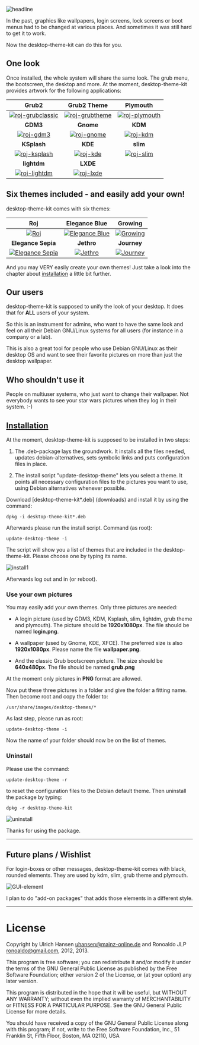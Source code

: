 ![headline](http://lazybrowndog.net/debian/desktop-theme-kit/screenshots/headline.png) 

In the past, graphics like wallpapers, login screens, lock screens or boot menus had to be changed at various places. And sometimes it was still hard to get it to work. 

Now the desktop-theme-kit can do this for you.


## One look

Once installed, the whole system will share the same look. The grub menu, the bootscreen, the desktop and more. At the moment, desktop-theme-kit provides artwork for the following applications: 

| **Grub2** | **Grub2 Theme** | **Plymouth** |
|:--------:|:--------:|:--------:|
|[![roj-grubclassic](http://lazybrowndog.net/debian/desktop-theme-kit/screenshots/roj-grubclassic-preview.png)](http://lazybrowndog.net/debian/desktop-theme-kit/screenshots/roj-grubclassic.png)|[![roj-grubtheme](http://lazybrowndog.net/debian/desktop-theme-kit/screenshots/roj-grubtheme-preview.png)](http://lazybrowndog.net/debian/desktop-theme-kit/screenshots/roj-grubtheme.png)|[![roj-plymouth](http://lazybrowndog.net/debian/desktop-theme-kit/screenshots/roj-plymouth-preview.png)](http://lazybrowndog.net/debian/desktop-theme-kit/screenshots/roj-plymouth.png)|
| **GDM3** | **Gnome** | **KDM** |
|[![roj-gdm3](http://lazybrowndog.net/debian/desktop-theme-kit/screenshots/roj-gdm3-preview.png)](http://lazybrowndog.net/debian/desktop-theme-kit/screenshots/roj-gdm3.png)|[![roj-gnome](http://lazybrowndog.net/debian/desktop-theme-kit/screenshots/roj-gnome-preview.png)](http://lazybrowndog.net/debian/desktop-theme-kit/screenshots/roj-gnome.png)|[![roj-kdm](http://lazybrowndog.net/debian/desktop-theme-kit/screenshots/roj-kdm-preview.png)](http://lazybrowndog.net/debian/desktop-theme-kit/screenshots/roj-kdm.png)|
| **KSplash** | **KDE** | **slim** |
|[![roj-ksplash](http://lazybrowndog.net/debian/desktop-theme-kit/screenshots/roj-ksplash-preview.png)](http://lazybrowndog.net/debian/desktop-theme-kit/screenshots/roj-ksplash.png)|[![roj-kde](http://lazybrowndog.net/debian/desktop-theme-kit/screenshots/roj-kde-preview.png)](http://lazybrowndog.net/debian/desktop-theme-kit/screenshots/roj-kde.png)|[![roj-slim](http://lazybrowndog.net/debian/desktop-theme-kit/screenshots/roj-slim-preview.png)](http://lazybrowndog.net/debian/desktop-theme-kit/screenshots/roj-slim.png)|
| **lightdm** | **LXDE** | |
|[![roj-lightdm](http://lazybrowndog.net/debian/desktop-theme-kit/screenshots/roj-lightdm-preview.png)](http://lazybrowndog.net/debian/desktop-theme-kit/screenshots/roj-lightdm.png)|[![roj-lxde](http://lazybrowndog.net/debian/desktop-theme-kit/screenshots/roj-lxde-preview.png)](http://lazybrowndog.net/debian/desktop-theme-kit/screenshots/roj-lxde.png)||


## Six themes included - and easily add your own!

desktop-theme-kit comes with six themes:

| **Roj** | **Elegance Blue** | **Growing** |
|:--------:|:--------:|:--------:|
|[![Roj](http://lazybrowndog.net/debian/desktop-theme-kit/screenshots/roj-gnome-preview.png)](http://lazybrowndog.net/debian/desktop-theme-kit/screenshots/roj-wallpaper.png) | [![Elegance Blue](http://lazybrowndog.net/debian/desktop-theme-kit/screenshots/elegance-blue-gnome-preview.png)](http://lazybrowndog.net/debian/desktop-theme-kit/screenshots/elegance-blue-wallpaper.png)|[![Growing](http://lazybrowndog.net/debian/desktop-theme-kit/screenshots/growing-gnome-preview.png)](http://lazybrowndog.net/debian/desktop-theme-kit/screenshots/growing-wallpaper.png)|
| **Elegance Sepia** | **Jethro** | **Journey** |
|[![Elegance Sepia](http://lazybrowndog.net/debian/desktop-theme-kit/screenshots/elegance-sepia-gnome-preview.png)](http://lazybrowndog.net/debian/desktop-theme-kit/screenshots/elegance-sepia-wallpaper.png) | [![Jethro](http://lazybrowndog.net/debian/desktop-theme-kit/screenshots/jethro-gnome-preview.png)](http://lazybrowndog.net/debian/desktop-theme-kit/screenshots/jethro-wallpaper.png)|[![Journey](http://lazybrowndog.net/debian/desktop-theme-kit/screenshots/journey-gnome-preview.png)](http://lazybrowndog.net/debian/desktop-theme-kit/screenshots/journey-wallpaper.png)|

And you may VERY easily create your own themes! Just take a look into the chapter about [installation](#installation) a little bit further.

 
## Our users

desktop-theme-kit is supposed to unify the look of your desktop. It does that for **ALL** users of your system. 

So this is an instrument for admins, who want to have the same look and feel on all their Debian GNU/Linux systems for all users (for instance in a company or a lab).  

This is also a great tool for people who use Debian GNU/Linux as their desktop OS and want to see their favorite pictures on more than just the desktop wallpaper. 

## Who shouldn't use it 

People on multiuser systems, who just want to change their wallpaper. Not everybody wants to see your star wars pictures when they log in their system. :-) 

 

## [Installation](id:Installation)

At the moment, desktop-theme-kit is supposed to be installed in two steps:

1. The .deb-package lays the groundwork. It installs all the files needed, updates debian-alternatives, sets symbolic links and puts configuration files in place.

2. The install script "update-desktop-theme" lets you select a theme. It points all necessary configuration files to the pictures you want to use, using Debian alternatives whenever possible.

Download [desktop-theme-kit*.deb] (downloads) and install it by using the command: 

`dpkg -i desktop-theme-kit*.deb`

Afterwards please run the install script. Command (as root): 

`update-desktop-theme -i`

The script will show you a list of themes that are included in the desktop-theme-kit. Please choose one by typing its name. 

![install1](http://lazybrowndog.net/debian/desktop-theme-kit/screenshots/update-desktop-theme-1a.png)

Afterwards log out and in (or reboot). 


### Use your own pictures

You may easily add your own themes. Only three pictures are needed: 

* A login picture (used by GDM3, KDM, Ksplash, slim, lightdm, 	grub theme and plymouth). The picture should be **1920x1080px**. 	The file should be named **login.png**. 

* A wallpaper (used by Gnome, KDE, XFCE). The preferred size is also **1920x1080px**. Please name the file **wallpaper.png**.  

* And the classic Grub bootscreen picture. The size should be **640x480px**. The file should be named **grub.png** 

At the moment only pictures in **PNG** format are allowed. 

Now put these three pictures in a folder and give the folder a fitting name. Then become root and copy the folder to: 

`/usr/share/images/desktop-themes/* `

As last step, please run as root:	 

`update-desktop-theme -i`

Now the name of your folder should now be on the list of themes.


### Uninstall

Please use the command: 

`update-desktop-theme -r`

to reset the configuration files to the Debian default theme. Then uninstall the package by typing: 

`dpkg -r desktop-theme-kit`

![uninstall](http://lazybrowndog.net/debian/desktop-theme-kit/screenshots/uninstall.png)

Thanks for using the package.

---

## Future plans / Wishlist

For login-boxes or other messages, desktop-theme-kit comes with black, rounded elements. They are used by kdm, slim, grub theme and plymouth. 

![GUI-element](http://lazybrowndog.net/debian/desktop-theme-kit/screenshots/GUI-element.png)

I plan to do "add-on packages" that adds those elements in a different style.


---
 
# License

Copyright by Ulrich Hansen <uhansen@mainz-online.de> and Ronoaldo JLP <ronoaldo@gmail.com>, 2012, 2013. 

This program is free software; you can redistribute it and/or modify it under the terms of the GNU General Public License as published by the Free Software Foundation; either version 2 of the License, or (at your option) any later version.

This program is distributed in the hope that it will be useful, but WITHOUT ANY WARRANTY; without even the implied warranty of MERCHANTABILITY or FITNESS FOR A PARTICULAR PURPOSE. See the GNU General Public License for more details.

You should have received a copy of the GNU General Public License along with this program; if not, write to the Free Software Foundation, Inc., 51 Franklin St, Fifth Floor, Boston, MA 02110, USA
